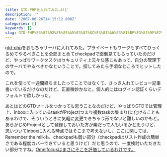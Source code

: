 ```yaml
---
title: GTD-PHPを入れてみた…けど
description: ''
date: '2007-06-26T14:15:12.000Z'
categories: []
keywords: []
slug: GTD-PHP%E3%82%92%E5%85%A5%E3%82%8C%E3%81%A6%E3%81%BF%E3%81%9F%E2%80%A6%E3%81%91%E3%81%A9
---
```

[gtd-php](http://gtd-php.com/)をおもちゃサーバに入れてみた。プライベートもワークもすべてひっくるめてやるべきことを全部まとめてcheckpadで面倒見てもらっていたのだけど、やっぱりワークタスクはセキュリティ上云々な感じもあって、自分の管理下のサーバでやるべきかなということで。探してみたら手頃なところでヒットしたので。

これを使って一週間経ちましたってことではなくて、さっき入れてレビュー記事書いているだけなのだけど、正直微妙かなと。個人的にはログイン認証くらいデフォルトで欲しかった。

あとはどのGTDツールをつかっても思うことなのだけど、やっぱりGTDでは管理上、Inboxに入っているtaskがProject(つまり複数taskの集まり)に化けることもあるわけで、そういうときに気軽に変更できちゃう形でないと難しいのかもと。あらかじめProjectとして登録しておいた方が楽だって人もいるかと思うけど、思いついてinboxに入れる時点ではそこまで考えないし。ここに関しては、Remember the milkも、checkpadも弱い部分（checkpadはリスト作成の簡単さである程度カバーできていると思うけど）だと思うので、一度検討いただきたい部分ですね。[Omnifocusはまさにそこを評価しているわけです。](http://blog.qli.jp/2007/06/omnifocusgtd_5154.html)